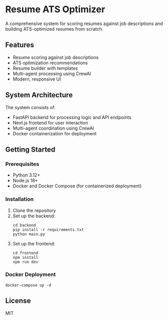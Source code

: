 # Resume ATS Optimizer

A comprehensive system for scoring resumes against job descriptions and building ATS-optimized resumes from scratch.

## Features

- Resume scoring against job descriptions
- ATS optimization recommendations
- Resume builder with templates
- Multi-agent processing using CrewAI
- Modern, responsive UI

## System Architecture

The system consists of:
- FastAPI backend for processing logic and API endpoints
- Next.js frontend for user interaction
- Multi-agent coordination using CrewAI
- Docker containerization for deployment

## Getting Started

### Prerequisites

- Python 3.12+
- Node.js 18+
- Docker and Docker Compose (for containerized deployment)

### Installation

1. Clone the repository
2. Set up the backend:
   ```
   cd backend
   pip install -r requirements.txt
   python main.py
   ```
3. Set up the frontend:
   ```
   cd frontend
   npm install
   npm run dev
   ```

### Docker Deployment

```
docker-compose up -d
```

## License

MIT
